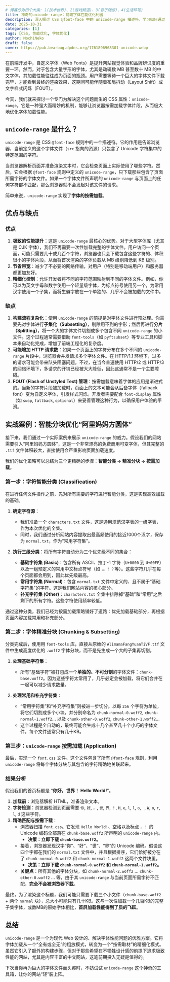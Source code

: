 ```yaml
---
# 博客分为四个大类: 1(技术世界)、2(游戏频道)、3(音乐随想)、4(生活碎笔)
title: 神奇的unicode-range：前端字体性能优化利器
description: 深入探讨 CSS @font-face 中的 unicode-range 描述符，学习如何通过字体子集化与分片技术，大幅优化中文字体加载性能。
date: 2025-10-31
categories: [1]
tags: [CSS, 性能优化, 字体优化]
author: MochiNeko
draft: false
cover: https://pub.bearbug.dpdns.org/1761896968301-unicode.webp
---
```


在前端开发中，自定义字体（Web Fonts）是提升网站视觉体验和品牌辨识度的重要一环。然而，对于包含大量字形的字体，尤其是动辄数 MB 甚至数十 MB 的中文字体，其加载性能往往成为页面的瓶颈。用户需要等待一个巨大的字体文件下载完毕，才能看到最终的渲染效果，这期间可能伴随着布局抖动（Layout Shift）或文字样式闪烁（FOUT）。

今天，我们就来探讨一个专门为解决这个问题而生的 CSS 属性：`unicode-range`。它是一种强大而精妙的机制，能够让浏览器按需加载字体片段，从而极大地优化字体加载性能。

## `unicode-range` 是什么？

`unicode-range` 是 CSS `@font-face` 规则中的一个描述符。它的作用是告诉浏览器，当前定义的这个字体文件（`src` 指向的资源）只包含了 Unicode 字符集中的特定范围的字符。

当浏览器解析页面并准备渲染文本时，它会检查页面上实际使用了哪些字符。然后，它会根据 `@font-face` 规则中定义的 `unicode-range`，只下载那些包含了页面所需字符的字体文件。如果一个字体文件所声明的 `unicode-range` 与页面上的任何字符都不匹配，那么浏览器就不会发起对该文件的请求。

简单来说，`unicode-range` 实现了**字体的按需加载**。

## 优点与缺点

### 优点

1.  **极致的性能提升**：这是 `unicode-range` 最核心的优势。对于大型字体库（尤其是 CJK 字体），我们不再需要一次性加载完整的字体文件。用户访问一个页面，可能只需要几十或几百个字符，浏览器也只会下载包含这些字符的、体积很小的字体片段，从而将首次渲染的字体负载从 MB 级别降低到 KB 级别。
2.  **节省带宽**：减少了不必要的网络传输，对用户（特别是移动端用户）和服务器都更加友好。
3.  **精细化控制**：允许开发者将不同的字符范围映射到不同的字体文件。例如，你可以为英文字母和数字使用一个轻量级字体，为标点符号使用另一个，为常用汉字使用一个子集，而将生僻字放在一个单独的、几乎不会被加载的文件中。

### 缺点

1.  **构建流程复杂化**：使用 `unicode-range` 的前提是对字体文件进行预处理。你需要先对字体进行**子集化（Subsetting）**，剔除用不到的字形；然后再进行**分片（Splitting）**，将一个大的字体文件切割成多个包含不同 `unicode-range` 的小文件。这个过程通常需要借助 `font-tools`（如 `pyftsubset`）等专业工具和脚本来自动化完成，增加了前端工程化的复杂度。
2.  **可能增加 HTTP 请求数**：如果一个页面上的字符分布在多个不同的 `unicode-range` 片段中，浏览器会并发请求多个字体文件。在 HTTP/1.1 环境下，过多的请求可能会带来队头阻塞问题。不过，在当今普遍使用 HTTP/2 或 HTTP/3 的网络环境下，多请求的开销已经被大大降低，因此这通常不是一个主要障碍。
3.  **FOUT (Flash of Unstyled Text) 管理**：按需加载意味着字体的应用是渐进式的。当新的字符片段被加载时，页面上的文本可能会从后备字体（fallback font）变为自定义字体，引发样式闪烁。开发者需要配合 `font-display` 属性（如 `swap`, `fallback`, `optional`）来妥善管理这种行为，以确保用户体验的平滑。

## 实战案例：智能分块优化“阿里妈妈方圆体”

接下来，我们通过一个实际案例来展示 `unicode-range` 的威力。假设我们的网站需要引入“阿里妈妈方圆体”，这是一个非常漂亮的免费商用可变字体，但其完整的 `.ttf` 文件体积较大，直接使用会严重影响页面加载速度。

我们的优化策略可以总结为三个更精确的步骤：**智能分类 -> 精准分块 -> 按需加载**。

### 第一步：字符智能分类 (Classification)

在进行任何文件操作之前，先对所有需要的字符进行智能分类，这是实现高效加载的基础。

1.  **确定字符源**：
    - 我们准备一个 `characters.txt` 文件，这是通用规范汉字表的[一级字表](https://github.com/shengdoushi/common-standard-chinese-characters-table/blob/master/level-1.txt)，作为本次优化的全集。
    - 同时，我们通过分析网站内容提取出最高频使用的接近1000个汉字，保存为 `normal.txt`，作为“常用字符集”。

2.  **执行三级分类**：将所有字符自动分为三个优先级不同的集合：
    - **基础字符集 (Basic)**：包含所有 ASCII、拉丁-1 字符（`U+0000` 到 `U+00FF`）以及一组预定义的常用中文标点符号（如 `，。！？`等）。这些字符几乎在每个页面都会用到，因此优先级最高。
    - **常用字符集 (Normal)**：包含 `normal.txt` 文件中定义的、且不属于“基础字符集”的字符。这是我们网站内容的核心部分。
    - **补充字符集 (Other)**：`characters.txt` 全集中排除掉“基础”和“常用”之后剩下的所有字符。这些字符使用频率较低。

通过这种分类，我们已经为按需加载策略铺好了道路：优先加载基础部分，再根据页面内容加载常用和补充部分。

### 第二步：字体精准分块 (Chunking & Subsetting)

分类完成后，使用用 `font-tools` 库，直接从原始的 `AlimamaFangYuanTiVF.ttf` 文件中生成高度优化的 `.woff2` 字体分块，而不是先生成一个大的子集再切割。

1.  **处理基础字符集**：
    - 所有“基础字符”被打包成一个**单独的、不可分割**的字体文件：`chunk-base.woff2`。因为这些字符太常用了，几乎必定会被加载，将它们合并在一起可以减少请求数量。

2.  **处理常用和补充字符集**：
    - “常用字符集”和“补充字符集”则被进一步切分。以每 `256` 个字符为单位，将它们切割成多个小块，并分别命名为 `chunk-normal-0.woff2`, `chunk-normal-1.woff2`... 以及 `chunk-other-0.woff2`, `chunk-other-1.woff2`...
    - 这个过程是全自动的，最终可能会生成十几个甚至几十个小巧的字体文件，每个文件通常只有几十KB。

### 第三步：`unicode-range` 按需加载 (Application)

最后，实现一个 `font.css` 文件。这个文件包含了所有 `@font-face` 规则，利用 `unicode-range` 将每个字体分块与其包含的字符精确地关联起来。

### 结果分析

假设我们的首页标题是 “**你好，世界！ Hello World!**”。

1.  **加载前**：浏览器解析 HTML，准备渲染文本。
2.  **字符检测**：浏览器检测到页面需要 `你`, `好`, `，`, `世`, `界`, `！`, `H`, `e`, `l`, `l`, `o`, ` `, `W`, `o`, `r`, `l`, `d` 这些字符。
3.  **精确匹配与按需下载**：
    - 浏览器扫描 `font.css`。它发现 `Hello World!`、空格以及标点 `，！` 的 Unicode 编码全部落在 `chunk-base.woff2` 所声明的 `unicode-range` 内。
      - **决策：立即下载 `chunk-base.woff2`。**
    - 接着，浏览器发现汉字“你”、“好”、“世”、“界”的 Unicode 编码。假设这四个字都在我们的 `normal.txt` 文件中，并且根据排序，它们恰好被分在了 `chunk-normal-0.woff2` 和 `chunk-normal-1.woff2` 这两个文件块里。
      - **决策：立即下载 `chunk-normal-0.woff2` 和 `chunk-normal-1.woff2`。**
    - **关键点**：所有其他的字体分块，如 `chunk-normal-2.woff2` ... `chunk-other-0.woff2` ... 等，由于其 `unicode-range` 与当前页面所需字符不匹配，**完全不会被浏览器下载**。

最终，为了渲染这个标题，我们可能只需要下载三个小文件（`chunk-base.woff2` + 两个 `normal` 块），总大小可能只有几十KB。这与一次性加载一个几百KB的完整子集字体，或数MB的原始字体相比，**首屏加载性能得到了质的飞跃**。

## 总结

`unicode-range` 是一个为现代 Web 设计的、解决字体性能问题的优雅方案。它将字体加载从一个“全有或全无”的粗放模式，转变为一个“按需取材”的精细化模式。虽然它引入了额外的构建步骤，但对于那些希望在不牺牲设计感的前提下追求极致性能的网站，尤其是内容丰富的中文网站，这笔前期投入无疑是值得的。

下次当你再为巨大的字体文件而头疼时，不妨试试 `unicode-range` 这个神奇的工具箱，让你的网站“轻”装上阵。
